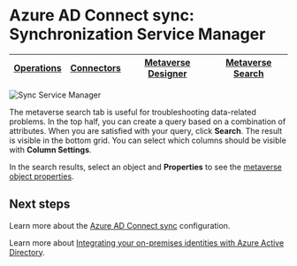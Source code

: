 <properties
    pageTitle="Azure AD Connect sync: Synchronization Service Manager UI | Microsoft Azure"
    description="Understand the Metaverse Search tab in the Synchronization Service Manager for Azure AD Connect."
    services="active-directory"
    documentationCenter=""
    authors="andkjell"
    manager="femila"
    editor=""/>

<tags
    ms.service="active-directory"
    ms.workload="identity"
    ms.tgt_pltfrm="na"
    ms.devlang="na"
    ms.topic="article"
    ms.date="09/07/2016"
    ms.author="billmath"/>


# <a name="azure-ad-connect-sync-synchronization-service-manager"></a>Azure AD Connect sync: Synchronization Service Manager

[Operations](active-directory-aadconnectsync-service-manager-ui-operations.md) | [Connectors](active-directory-aadconnectsync-service-manager-ui-connectors.md) | [Metaverse Designer](active-directory-aadconnectsync-service-manager-ui-mvdesigner.md) | [Metaverse Search](active-directory-aadconnectsync-service-manager-ui-mvsearch.md)
--- | --- | --- | ---

![Sync Service Manager](./media/active-directory-aadconnectsync-service-manager-ui/mvsearch.png)

The metaverse search tab is useful for troubleshooting data-related problems. In the top half, you can create a query based on a combination of attributes. When you are satisfied with your query, click **Search**. The result is visible in the bottom grid. You can select which columns should be visible with **Column Settings**.

In the search results, select an object and **Properties** to see the [metaverse object properties](active-directory-aadconnectsync-service-manager-ui-connectors.md#metaverse-object-properties).

## <a name="next-steps"></a>Next steps
Learn more about the [Azure AD Connect sync](active-directory-aadconnectsync-whatis.md) configuration.

Learn more about [Integrating your on-premises identities with Azure Active Directory](active-directory-aadconnect.md).
